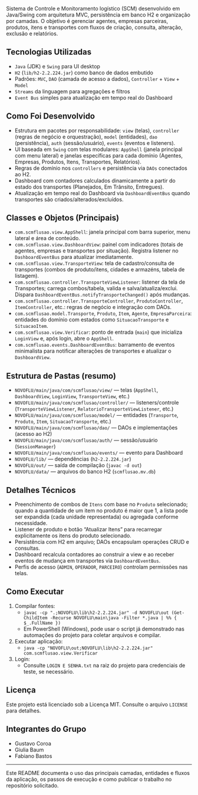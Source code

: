 

Sistema de Controle e Monitoramento logístico (SCM) desenvolvido em Java/Swing com arquitetura MVC, persistência em banco H2 e organização por camadas. O objetivo é gerenciar agentes, empresas parceiras, produtos, itens e transportes com fluxos de criação, consulta, alteração, exclusão e relatórios.

## Tecnologias Utilizadas
- `Java` (JDK) e `Swing` para UI desktop
- `H2` (`lib/h2-2.2.224.jar`) como banco de dados embutido
- Padrões: `MVC`, `DAO` (camada de acesso a dados), `Controller` + `View` + `Model`
- `Streams` da linguagem para agregações e filtros
- `Event Bus` simples para atualização em tempo real do Dashboard

## Como Foi Desenvolvido
- Estrutura em pacotes por responsabilidade: `view` (telas), `controller` (regras de negócio e orquestração), `model` (entidades), `dao` (persistência), `auth` (sessão/usuário), `events` (eventos e listeners).
- UI baseada em `Swing` com telas modulares: `AppShell` (janela principal com menu lateral) e janelas específicas para cada domínio (Agentes, Empresas, Produtos, Itens, Transportes, Relatórios).
- Regras de domínio nos `controllers` e persistência via `DAOs` conectados ao H2.
- Dashboard com contadores calculados dinamicamente a partir do estado dos transportes (Planejados, Em Trânsito, Entregues).
- Atualização em tempo real do Dashboard via `DashboardEventBus` quando transportes são criados/alterados/excluídos.

## Classes e Objetos (Principais)
- `com.scmflusao.view.AppShell`: janela principal com barra superior, menu lateral e área de conteúdo.
- `com.scmflusao.view.DashboardView`: painel com indicadores (totais de agentes, empresas e transportes por situação). Registra listener no `DashboardEventBus` para atualizar imediatamente.
- `com.scmflusao.view.TransporteView`: tela de cadastro/consulta de transportes (combos de produto/itens, cidades e armazéns, tabela de listagem).
- `com.scmflusao.controller.TransporteViewListener`: listener da tela de Transportes; carrega combos/tabela, valida e salva/atualiza/exclui. Dispara `DashboardEventBus.notifyTransporteChanged()` após mudanças.
- `com.scmflusao.controller.TransporteController`, `ProdutoController`, `ItemController`, etc.: regras de negócio e integração com DAOs.
- `com.scmflusao.model.Transporte`, `Produto`, `Item`, `Agente`, `EmpresaParceira`: entidades do domínio com estados como `SituacaoTransporte` e `SituacaoItem`.
- `com.scmflusao.view.Verificar`: ponto de entrada (`main`) que inicializa `LoginView` e, após login, abre o `AppShell`.
- `com.scmflusao.events.DashboardEventBus`: barramento de eventos minimalista para notificar alterações de transportes e atualizar o `DashboardView`.

## Estrutura de Pastas (resumo)
- `NOVOFLU/main/java/com/scmflusao/view/` — telas (`AppShell`, `DashboardView`, `LoginView`, `TransporteView`, etc.)
- `NOVOFLU/main/java/com/scmflusao/controller/` — listeners/controle (`TransporteViewListener`, `RelatorioTransporteViewListener`, etc.)
- `NOVOFLU/main/java/com/scmflusao/model/` — entidades (`Transporte`, `Produto`, `Item`, `SituacaoTransporte`, etc.)
- `NOVOFLU/main/java/com/scmflusao/dao/` — DAOs e implementações (acesso ao H2)
- `NOVOFLU/main/java/com/scmflusao/auth/` — sessão/usuário (`SessionManager`)
- `NOVOFLU/main/java/com/scmflusao/events/` — evento para Dashboard
- `NOVOFLU/lib/` — dependências (`h2-2.2.224.jar`)
- `NOVOFLU/out/` — saída de compilação (`javac -d out`)
- `NOVOFLU/data/` — arquivos do banco H2 (`scmflusao.mv.db`)

## Detalhes Técnicos
- Preenchimento de combos de `Itens` com base no `Produto` selecionado; quando a quantidade de um item no produto é maior que 1, a lista pode ser expandida (cada unidade representada) ou agregada conforme necessidade.
- Listener de produto e botão “Atualizar Itens” para recarregar explicitamente os itens do produto selecionado.
- Persistência com H2 em arquivo; DAOs encapsulam operações CRUD e consultas.
- Dashboard recalcula contadores ao construir a view e ao receber eventos de mudança em transportes via `DashboardEventBus`.
- Perfis de acesso (`ADMIN`, `OPERADOR`, `PARCEIRO`) controlam permissões nas telas.

## Como Executar
1. Compilar fontes:
   - `javac -cp ".;NOVOFLU\lib\h2-2.2.224.jar" -d NOVOFLU\out (Get-ChildItem -Recurse NOVOFLU\main\java -Filter *.java | %% { $_.FullName })`
   - Em PowerShell (Windows), pode usar o script já demonstrado nas automações do projeto para coletar arquivos e compilar.
2. Executar aplicação:
   - `java -cp "NOVOFLU\out;NOVOFLU\lib\h2-2.2.224.jar" com.scmflusao.view.Verificar`
3. Login:
   - Consulte `LOGIN E SENHA.txt` na raiz do projeto para credenciais de teste, se necessário.

 

## Licença
Este projeto está licenciado sob a Licença MIT. Consulte o arquivo `LICENSE` para detalhes.

## Integrantes do Grupo
- Gustavo Coroa
- Giulia Baum
- Fabiano Bastos

---
Este README documenta o uso das principais camadas, entidades e fluxos da aplicação, os passos de execução e como publicar o trabalho no repositório solicitado.

